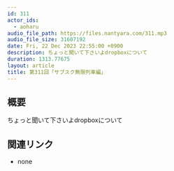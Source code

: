 ```yaml
---
id: 311
actor_ids:
  - aoharu
audio_file_path: https://files.nantyara.com/311.mp3
audio_file_size: 31607192
date: Fri, 22 Dec 2023 22:55:00 +0900
description: ちょっと聞いて下さいよdropboxについて
duration: 1313.77675
layout: article
title: 第311回「サブスク無限列車編」
---
```

## 概要

ちょっと聞いて下さいよdropboxについて

## 関連リンク

* none
